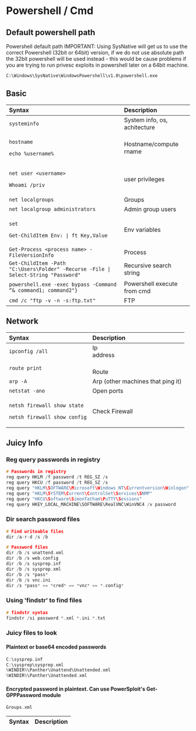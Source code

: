# Powershell / Cmd

## Default powershell path

Powershell default path IMPORTANT: Using SysNative will get us to use the correct Powershell \(32bit or 64bit\) version, if we do not use absolute path the 32bit powershell will be used instead - this would be cause problems if you are trying to run privesc exploits in powershell later on a 64bit machine.

```text
C:\Windows\SysNative\WindowsPowershell\v1.0\powershell.exe
```

## Basic

<table>
  <thead>
    <tr>
      <th style="text-align:left">Syntax</th>
      <th style="text-align:left">Description</th>
    </tr>
  </thead>
  <tbody>
    <tr>
      <td style="text-align:left"><code>systeminfo<br /></code>
      </td>
      <td style="text-align:left">System info, os, achitecture</td>
    </tr>
    <tr>
      <td style="text-align:left">
        <p><code>hostname<br /></code>
        </p>
        <p><code>echo %username%</code>
        </p>
      </td>
      <td style="text-align:left">Hostname/compute rname</td>
    </tr>
    <tr>
      <td style="text-align:left">
        <p><code>net user &lt;username&gt;<br /></code>
        </p>
        <p><code>Whoami /priv</code>
        </p>
      </td>
      <td style="text-align:left">user privileges</td>
    </tr>
    <tr>
      <td style="text-align:left"><code>net localgroups</code>
      </td>
      <td style="text-align:left">Groups</td>
    </tr>
    <tr>
      <td style="text-align:left"><code>net localgroup administrators</code>
      </td>
      <td style="text-align:left">Admin group users</td>
    </tr>
    <tr>
      <td style="text-align:left">
        <p><code>set<br /></code>
        </p>
        <p><code>Get-ChildItem Env: | ft Key,Value</code>
        </p>
      </td>
      <td style="text-align:left">Env variables</td>
    </tr>
    <tr>
      <td style="text-align:left"><code>Get-Process &lt;process name&gt; -FileVersionInfo</code>
      </td>
      <td style="text-align:left">Process</td>
    </tr>
    <tr>
      <td style="text-align:left"><code>Get-ChildItem -Path &quot;C:\Users\Folder&quot; -Recurse -File | Select-String &quot;Password&quot;</code>
      </td>
      <td style="text-align:left">Recursive search string</td>
    </tr>
    <tr>
      <td style="text-align:left"><code>powershell.exe -exec bypass -Command &#x201C;&amp; command1; command2&quot;}</code>
      </td>
      <td style="text-align:left">Powershell execute from cmd</td>
    </tr>
    <tr>
      <td style="text-align:left"><code>cmd /c &quot;ftp -v -n -s:ftp.txt&quot;</code>
      </td>
      <td style="text-align:left">FTP</td>
    </tr>
  </tbody>
</table>

## Network

<table>
  <thead>
    <tr>
      <th style="text-align:left">Syntax</th>
      <th style="text-align:left">Description</th>
    </tr>
  </thead>
  <tbody>
    <tr>
      <td style="text-align:left"><code>ipconfig /all<br /></code>
      </td>
      <td style="text-align:left">Ip
        <br />address</td>
    </tr>
    <tr>
      <td style="text-align:left"><code>route print<br /></code>
      </td>
      <td style="text-align:left">
        <br />Route
        <br />
      </td>
    </tr>
    <tr>
      <td style="text-align:left"><code>arp -A<br /></code>
      </td>
      <td style="text-align:left">Arp (other machines that ping it)
        <br />
      </td>
    </tr>
    <tr>
      <td style="text-align:left"><code>netstat -ano<br /></code>
      </td>
      <td style="text-align:left">Open ports</td>
    </tr>
    <tr>
      <td style="text-align:left">
        <p><code>netsh firewall show state<br /></code>
        </p>
        <p><code>netsh firewall show config<br /></code>
        </p>
      </td>
      <td style="text-align:left">Check Firewall</td>
    </tr>
  </tbody>
</table>

## Juicy Info

### Reg query passwords in registry

```c
# Passwords in registry
reg query HKLM /f password /t REG_SZ /s
reg query HKCU /f password /t REG_SZ /s
reg query "HKLM\SOFTWARE\Microsoft\Windows NT\Currentversion\Winlogon"
reg query "HKLM\SYSTEM\Current\ControlSet\Services\SNMP"
reg query "HKCU\Software\SimonTatham\PuTTY\Sessions"
reg query HKEY_LOCAL_MACHINE\SOFTWARE\RealVNC\WinVNC4 /v password

```

### Dir search password files

```c
# Find writeable files
dir /a-r-d /s /b

# Password files
dir /b /s unattend.xml
dir /b /s web.config
dir /b /s sysprep.inf
dir /b /s sysprep.xml
dir /b /s *pass*
dir /b /s vnc.ini
dir /s *pass* == *cred* == *vnc* == *.config*
```

### Using 'findstr' to find files

```c
# findstr syntax
findstr /si password *.xml *.ini *.txt
```

### Juicy files to look

#### Plaintext or base64 encoded passwords

```c
C:\sysprep.inf
C:\sysprep\sysprep.xml
%WINDIR%\Panther\Unattend\Unattended.xml
%WINDIR%\Panther\Unattended.xml 
```

#### Encrypted password in plaintext. Can use PowerSploit's Get-GPPPassword module

```c
Groups.xml
```

| Syntax | Description |
| :--- | :--- |


